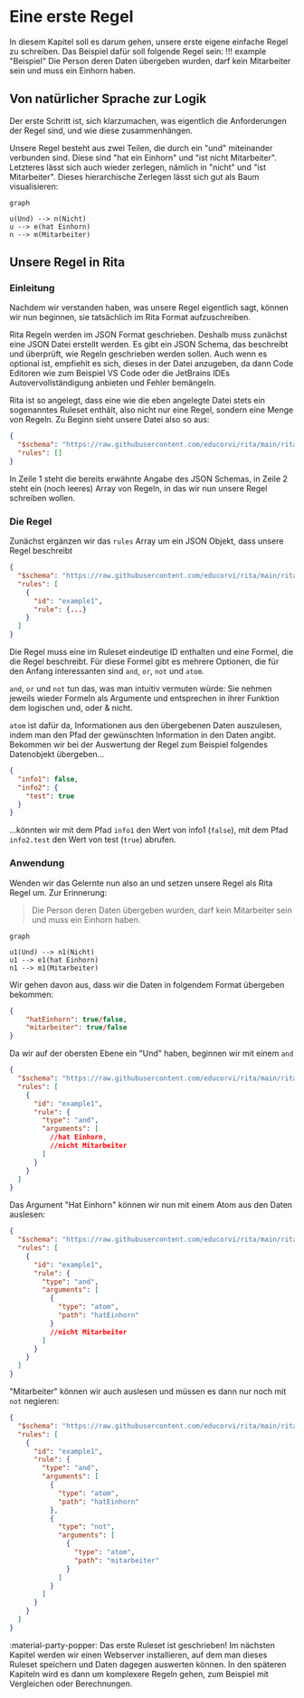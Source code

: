 # Eine erste Regel
In diesem Kapitel soll es darum gehen, unsere erste eigene einfache Regel zu schreiben.
Das Beispiel dafür soll folgende Regel sein:
!!! example "Beispiel" 
    Die Person deren Daten übergeben wurden, darf kein Mitarbeiter sein und muss ein Einhorn haben.
## Von natürlicher Sprache zur Logik
Der erste Schritt ist, sich klarzumachen, was eigentlich die Anforderungen der Regel sind, und wie diese zusammenhängen. 

Unsere Regel besteht aus zwei Teilen, die durch ein "und" miteinander verbunden sind. Diese sind "hat ein Einhorn" und "ist nicht Mitarbeiter". Letzteres lässt sich auch wieder zerlegen, nämlich in "nicht" und "ist Mitarbeiter". Dieses hierarchische Zerlegen lässt sich gut als Baum visualisieren:
```mermaid
graph

u(Und) --> n(Nicht)
u --> e(hat Einhorn)
n --> m(Mitarbeiter)
```

## Unsere Regel in Rita
### Einleitung
Nachdem wir verstanden haben, was unsere Regel eigentlich sagt, können wir nun beginnen, sie tatsächlich im Rita Format aufzuschreiben. 

Rita Regeln werden im JSON Format geschrieben. Deshalb muss zunächst eine JSON Datei erstellt werden. Es gibt ein JSON Schema, das beschreibt und überprüft, wie Regeln geschrieben werden sollen. Auch wenn es optional ist, empfiehlt es sich, dieses in der Datei anzugeben, da dann Code Editoren wie zum Beispiel VS Code oder die JetBrains IDEs Autovervollständigung anbieten und Fehler bemängeln.

Rita ist so angelegt, dass eine wie die eben angelegte Datei stets ein sogenanntes Ruleset enthält, also nicht nur eine Regel, sondern eine Menge von Regeln. Zu Beginn sieht unsere Datei also so aus:
```json
{
  "$schema": "https://raw.githubusercontent.com/educorvi/rita/main/rita-core/src/schema/schema.json",
  "rules": []
}
```
In Zeile 1 steht die bereits erwähnte Angabe des JSON Schemas, in Zeile 2 steht ein (noch leeres) Array von Regeln, in das wir nun unsere Regel schreiben wollen.

### Die Regel
Zunächst ergänzen wir das `rules` Array um ein JSON Objekt, dass unsere Regel beschreibt

```json
{
  "$schema": "https://raw.githubusercontent.com/educorvi/rita/main/rita-core/src/schema/schema.json",
  "rules": [
    {
      "id": "example1",
      "rule": {...}
    }
  ]
}
```
Die Regel muss eine im Ruleset eindeutige ID enthalten und eine Formel, die die Regel beschreibt. Für diese Formel gibt es mehrere Optionen, die für den Anfang interessanten sind `and`, `or`, `not` und `atom`.

`and`, `or` und `not` tun das, was man intuitiv vermuten würde: Sie nehmen jeweils wieder Formeln als Argumente und entsprechen in ihrer Funktion dem logischen und, oder & nicht.

`atom` ist dafür da, Informationen aus den übergebenen Daten auszulesen, indem man den Pfad der gewünschten Information in den Daten angibt. Bekommen wir bei der Auswertung der Regel zum Beispiel folgendes Datenobjekt übergeben...

```json
{
  "info1": false,
  "info2": {
    "test": true
  }
}
```
...könnten wir mit dem Pfad `info1` den Wert von info1 (`false`), mit dem Pfad `info2.test` den Wert von test (`true`) abrufen.

### Anwendung
Wenden wir das Gelernte nun also an und setzen unsere Regel als Rita Regel um. Zur Erinnerung:
> Die Person deren Daten übergeben wurden, darf kein Mitarbeiter sein und muss ein Einhorn haben.  
```mermaid
graph

u1(Und) --> n1(Nicht)
u1 --> e1(hat Einhorn)
n1 --> m1(Mitarbeiter)
```

Wir gehen davon aus, dass wir die Daten in folgendem Format übergeben bekommen:
```json
{
    "hatEinhorn": true/false,
    "mitarbeiter": true/false
}
```
Da wir auf der obersten Ebene ein "Und" haben, beginnen wir mit einem `and`

```json
{
  "$schema": "https://raw.githubusercontent.com/educorvi/rita/main/rita-core/src/schema/schema.json",
  "rules": [
    {
      "id": "example1",
      "rule": {
        "type": "and",
        "arguments": [
          //hat Einhorn,
          //nicht Mitarbeiter
        ]
      }
    }
  ]
}
```
Das Argument "Hat Einhorn" können wir nun mit einem Atom aus den Daten auslesen:
```json
{
  "$schema": "https://raw.githubusercontent.com/educorvi/rita/main/rita-core/src/schema/schema.json",
  "rules": [
    {
      "id": "example1",
      "rule": {
        "type": "and",
        "arguments": [
          {
            "type": "atom",
            "path": "hatEinhorn"
          }
          //nicht Mitarbeiter
        ]
      }
    }
  ]
}
```
"Mitarbeiter" können wir auch auslesen und müssen es dann nur noch mit `not` negieren:

```json
{
  "$schema": "https://raw.githubusercontent.com/educorvi/rita/main/rita-core/src/schema/schema.json",
  "rules": [
    {
      "id": "example1",
      "rule": {
        "type": "and",
        "arguments": [
          {
            "type": "atom",
            "path": "hatEinhorn"
          },
          {
            "type": "not",
            "arguments": [
              {
                "type": "atom",
                "path": "mitarbeiter"
              }
            ]
          }
        ]
      }
    }
  ]
}
```
:material-party-popper: Das erste Ruleset ist geschrieben! Im nächsten Kapitel werden wir einen Webserver installieren, auf dem man dieses Ruleset speichern und Daten dagegen auswerten können. In den späteren Kapiteln wird es dann um komplexere Regeln gehen, zum Beispiel mit Vergleichen oder Berechnungen.
